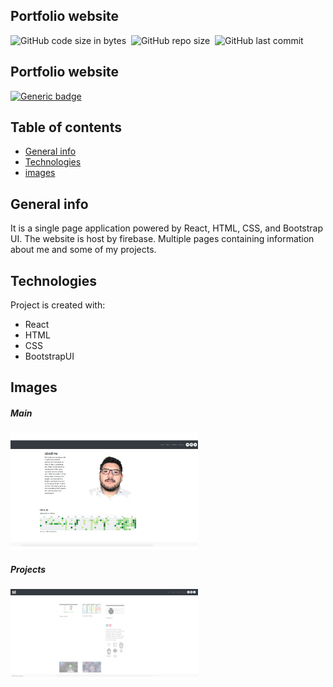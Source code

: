 
## Portfolio website

![GitHub code size in bytes](https://img.shields.io/github/languages/code-size/MarioR9/portfolio2.0)&nbsp;
![GitHub repo size](https://img.shields.io/github/repo-size/MarioR9/portfolio2.0?color=g&label=Repo%20Size)&nbsp; 
![GitHub last commit](https://img.shields.io/github/last-commit/MarioR9/portfolio2.0)

## Portfolio website


[![Generic badge](https://img.shields.io/badge/Live-Web-blue.svg)](https://portfolio-7f8cc.web.app/)&nbsp;

## Table of contents
* [General info](#general-info)
* [Technologies](#technologies)
* [images](#images)

## General info

It is a single page application powered by React, HTML, CSS, and Bootstrap UI. The website is host by firebase. Multiple pages containing information about me and some of my projects.
	
## Technologies

Project is created with:
* React 
* HTML
* CSS
* BootstrapUI


## Images

##### Main 
<img src="ReadmeImages/portfoliov2.png" width="300"> 

##### Projects 
<img src="ReadmeImages/projects.png" width="300"> 

